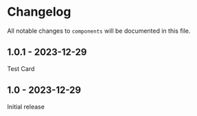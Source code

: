 # Changelog

All notable changes to `components` will be documented in this file.

## 1.0.1 - 2023-12-29

Test Card

## 1.0 - 2023-12-29

Initial release
